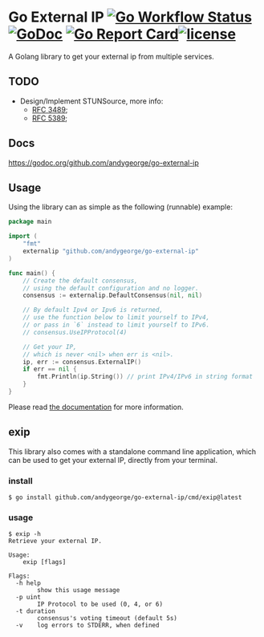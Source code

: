 # Go External IP [![Go Workflow Status](https://github.com/andygeorge/go-external-ip/workflows/Go/badge.svg)](https://github.com/andygeorge/go-external-ip/actions?query=workflow%Go)&nbsp;[![GoDoc](https://godoc.org/github.com/andygeorge/go-external-ip?status.svg)](https://godoc.org/github.com/andygeorge/go-external-ip)&nbsp;[![Go Report Card](https://goreportcard.com/badge/github.com/andygeorge/go-external-ip)](https://goreportcard.com/report/github.com/andygeorge/go-external-ip)[![license](https://img.shields.io/github/license/andygeorge/go-external-ip.svg)](https://github.com/andygeorge/go-external-ip/blob/master/LICENSE.txt)

A Golang library to get your external ip from multiple services.

## TODO

- Design/Implement STUNSource, more info:
  - [RFC 3489](https://tools.ietf.org/html/rfc3489);
  - [RFC 5389](https://tools.ietf.org/html/rfc5389);

## Docs

https://godoc.org/github.com/andygeorge/go-external-ip

## Usage

Using the library can as simple as the following (runnable) example:

```go
package main

import (
    "fmt"
    externalip "github.com/andygeorge/go-external-ip"
)

func main() {
    // Create the default consensus,
    // using the default configuration and no logger.
    consensus := externalip.DefaultConsensus(nil, nil)

    // By default Ipv4 or Ipv6 is returned,
    // use the function below to limit yourself to IPv4,
    // or pass in `6` instead to limit yourself to IPv6.
    // consensus.UseIPProtocol(4)

    // Get your IP,
    // which is never <nil> when err is <nil>.
    ip, err := consensus.ExternalIP()
    if err == nil {
        fmt.Println(ip.String()) // print IPv4/IPv6 in string format
    }
}
```

Please read [the documentation][docs] for more information.

## exip

This library also comes with a standalone command line application,
which can be used to get your external IP, directly from your terminal.

### install

```
$ go install github.com/andygeorge/go-external-ip/cmd/exip@latest
```

### usage

```
$ exip -h
Retrieve your external IP.

Usage:
    exip [flags]

Flags:
  -h help
        show this usage message
  -p uint
        IP Protocol to be used (0, 4, or 6)
  -t duration
        consensus's voting timeout (default 5s)
  -v    log errors to STDERR, when defined
```

[docs]: https://pkg.go.dev/github.com/andygeorge/go-external-ip
